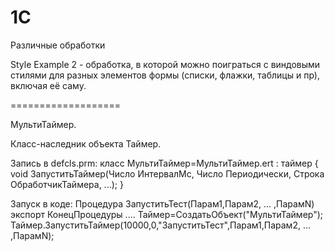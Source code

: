 # 1C
Различные обработки

Style Example 2 - обработка, в которой можно поиграться с виндовыми стилями для разных элементов формы (списки, флажки, таблицы и пр),
включая её саму.

===================

МультиТаймер. 

Класс-наследник объекта Таймер.

Запись в defcls.prm:
класс МультиТаймер=МультиТаймер.ert : таймер 
{ 
	void ЗапуститьТаймер(Число ИнтервалМс, Число Периодически, Строка ОбработчикТаймера, ...);
}

Запуск в коде:
Процедура ЗапуститьТест(Парам1,Парам2, ... ,ПарамN) экспорт
КонецПроцедуры
			....
Таймер=СоздатьОбъект("МультиТаймер");
Таймер.ЗапуститьТаймер(10000,0,"ЗапуститьТест",Парам1,Парам2, ... ,ПарамN);

